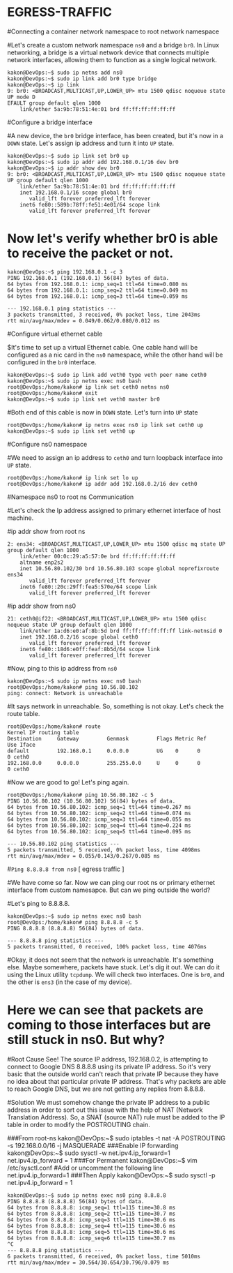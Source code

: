 # EGRESS-TRAFFIC

#Connecting a container network namespace to root network namespace

#Let's create a custom network namespace `ns0` and a bridge `br0`. In Linux networking, a bridge is a virtual network device that connects multiple network interfaces, allowing them to function as a single logical network.

```
kakon@DevOps:~$ sudo ip netns add ns0
kakon@DevOps:~$ sudo ip link add br0 type bridge
kakon@DevOps:~$ ip link
9: br0: <BROADCAST,MULTICAST,UP,LOWER_UP> mtu 1500 qdisc noqueue state UP mode D                                                                                        EFAULT group default qlen 1000
    link/ether 5a:9b:78:51:4e:01 brd ff:ff:ff:ff:ff:ff
```
#Configure a bridge interface

#A new device, the `br0` bridge interface, has been created, but it's now in a `DOWN` state. Let's assign ip address and turn it into `UP` state.
```
kakon@DevOps:~$ sudo ip link set br0 up
kakon@DevOps:~$ sudo ip addr add 192.168.0.1/16 dev br0
kakon@DevOps:~$ ip addr show dev br0
9: br0: <BROADCAST,MULTICAST,UP,LOWER_UP> mtu 1500 qdisc noqueue state UP group default qlen 1000
    link/ether 5a:9b:78:51:4e:01 brd ff:ff:ff:ff:ff:ff
    inet 192.168.0.1/16 scope global br0
       valid_lft forever preferred_lft forever
    inet6 fe80::589b:78ff:fe51:4e01/64 scope link
       valid_lft forever preferred_lft forever
```
# Now let's verify whether br0 is able to receive the packet or not.
```
kakon@DevOps:~$ ping 192.168.0.1 -c 3
PING 192.168.0.1 (192.168.0.1) 56(84) bytes of data.
64 bytes from 192.168.0.1: icmp_seq=1 ttl=64 time=0.080 ms
64 bytes from 192.168.0.1: icmp_seq=2 ttl=64 time=0.049 ms
64 bytes from 192.168.0.1: icmp_seq=3 ttl=64 time=0.059 ms

--- 192.168.0.1 ping statistics ---
3 packets transmitted, 3 received, 0% packet loss, time 2043ms
rtt min/avg/max/mdev = 0.049/0.062/0.080/0.012 ms
```
#Configure virtual ethernet cable

$It's time to set up a virtual Ethernet cable. One cable hand will be configured as a nic card in the `ns0` namespace, while the other hand will be configured in the `br0` interface.
```
kakon@DevOps:~$ sudo ip link add veth0 type veth peer name ceth0
kakon@DevOps:~$ sudo ip netns exec ns0 bash
root@DevOps:/home/kakon# ip link set ceth0 netns ns0
root@DevOps:/home/kakon# exit
kakon@DevOps:~$ sudo ip link set veth0 master br0
```
#Both end of this cable is now in `DOWN` state. Let's turn into `UP` state
```
root@DevOps:/home/kakon# ip netns exec ns0 ip link set ceth0 up
kakon@DevOps:~$ sudo ip link set veth0 up
```
#Configure ns0 namespace

#We need to assign an ip address to  `ceth0` and turn loopback interface into `UP` state.
```
root@DevOps:/home/kakon# ip link set lo up
root@DevOps:/home/kakon# ip addr add 192.168.0.2/16 dev ceth0
```
#Namespace ns0 to root ns Communication

#Let's check the Ip address assigned to primary ethernet interface of host machine.

#ip addr show from root ns
```
2: ens34: <BROADCAST,MULTICAST,UP,LOWER_UP> mtu 1500 qdisc mq state UP group default qlen 1000
    link/ether 00:0c:29:a5:57:0e brd ff:ff:ff:ff:ff:ff
    altname enp2s2
    inet 10.56.80.102/30 brd 10.56.80.103 scope global noprefixroute ens34
       valid_lft forever preferred_lft forever
    inet6 fe80::20c:29ff:fea5:570e/64 scope link
       valid_lft forever preferred_lft forever
```
#ip addr show from ns0
```
21: ceth0@if22: <BROADCAST,MULTICAST,UP,LOWER_UP> mtu 1500 qdisc noqueue state UP group default qlen 1000
    link/ether 1a:d6:e0:af:8b:5d brd ff:ff:ff:ff:ff:ff link-netnsid 0
    inet 192.168.0.2/16 scope global ceth0
       valid_lft forever preferred_lft forever
    inet6 fe80::18d6:e0ff:feaf:8b5d/64 scope link
       valid_lft forever preferred_lft forever
```

#Now, ping to this ip address from `ns0`
```
kakon@DevOps:~$ sudo ip netns exec ns0 bash
root@DevOps:/home/kakon# ping 10.56.80.102
ping: connect: Network is unreachable
```
#It says network in unreachable. So, something is not okay. Let's check the route table.
```
root@DevOps:/home/kakon# route
Kernel IP routing table
Destination     Gateway         Genmask         Flags Metric Ref    Use Iface
default         192.168.0.1     0.0.0.0         UG    0      0        0 ceth0
192.168.0.0     0.0.0.0         255.255.0.0     U     0      0        0 ceth0
```
#Now we are good to go! Let's ping again.
```
root@DevOps:/home/kakon# ping 10.56.80.102 -c 5
PING 10.56.80.102 (10.56.80.102) 56(84) bytes of data.
64 bytes from 10.56.80.102: icmp_seq=1 ttl=64 time=0.267 ms
64 bytes from 10.56.80.102: icmp_seq=2 ttl=64 time=0.074 ms
64 bytes from 10.56.80.102: icmp_seq=3 ttl=64 time=0.055 ms
64 bytes from 10.56.80.102: icmp_seq=4 ttl=64 time=0.224 ms
64 bytes from 10.56.80.102: icmp_seq=5 ttl=64 time=0.095 ms

--- 10.56.80.102 ping statistics ---
5 packets transmitted, 5 received, 0% packet loss, time 4098ms
rtt min/avg/max/mdev = 0.055/0.143/0.267/0.085 ms
```
#`Ping 8.8.8.8 from ns0` [ egress traffic ]

#We have come so far. Now we can ping our root ns or primary ethernet interface from custom namesapce. But can we ping outside the world?

#Let's ping to 8.8.8.8.
```
kakon@DevOps:~$ sudo ip netns exec ns0 bash
root@DevOps:/home/kakon# ping 8.8.8.8 -c 5
PING 8.8.8.8 (8.8.8.8) 56(84) bytes of data.

--- 8.8.8.8 ping statistics ---
5 packets transmitted, 0 received, 100% packet loss, time 4076ms
```
#Okay, it does not seem that the network is unreachable. It's something else. Maybe somewhere, packets have stuck. Let's dig it out. We can do it using the Linux utility `tcpdump`. We will check two interfaces. One is `br0`, and the other is `ens3` (in the case of my device). 

# Here we can see that packets are coming to those interfaces but are still stuck in ns0. But why?

#Root Cause
See! The source IP address, 192.168.0.2, is attempting to connect to Google DNS 8.8.8.8 using its private IP address. So it's very basic that the outside world can't reach that private IP because they have no idea about that particular private IP address. That's why packets are able to reach Google DNS, but we are not getting any replies from 8.8.8.8.

#Solution
We must somehow change the private IP address to a public address in order to sort out this issue with the help of NAT (Network Translation Address). So, a SNAT (source NAT) rule must be added to the IP table in order to modify the POSTROUTING chain.

###From root-ns
kakon@DevOps:~$ sudo iptables -t nat -A POSTROUTING -s 192.168.0.0/16  -j MASQUERADE
###Enable IP forwarding
kakon@DevOps:~$ sudo  sysctl -w net.ipv4.ip_forward=1
net.ipv4.ip_forward = 1
###For Permanent
kakon@DevOps:~$ vim /etc/sysctl.conf
#Add or uncomment the following line
net.ipv4.ip_forward=1
###Then Apply
kakon@DevOps:~$ sudo sysctl -p
net.ipv4.ip_forward = 1
```
kakon@DevOps:~$ sudo ip netns exec ns0 ping 8.8.8.8
PING 8.8.8.8 (8.8.8.8) 56(84) bytes of data.
64 bytes from 8.8.8.8: icmp_seq=1 ttl=115 time=30.8 ms
64 bytes from 8.8.8.8: icmp_seq=2 ttl=115 time=30.7 ms
64 bytes from 8.8.8.8: icmp_seq=3 ttl=115 time=30.6 ms
64 bytes from 8.8.8.8: icmp_seq=4 ttl=115 time=30.6 ms
64 bytes from 8.8.8.8: icmp_seq=5 ttl=115 time=30.6 ms
64 bytes from 8.8.8.8: icmp_seq=6 ttl=115 time=30.7 ms
^C
--- 8.8.8.8 ping statistics ---
6 packets transmitted, 6 received, 0% packet loss, time 5010ms
rtt min/avg/max/mdev = 30.564/30.654/30.796/0.079 ms
```

